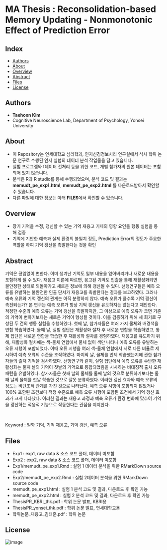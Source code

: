 # MA Thesis : Reconsolidation-based Memory Updating - Nonmonotonic Effect of Prediction Error

## Index
  - [Authors](#authors) 
  - [About](#about) 
  - [Overview](#overview) 
  - [Abstract](#abstract)
  - [Files](#files)
  - [License](#license)

## Authors
- **Taehoon Kim**
- Cognitive Neuroscience Lab, Department of Psychology, Yonsei University

## About
- 이 Repository는 연세대학교 심리학과, 인지신경정보처리 연구실에서 석사 학위 논문 연구로 수행된 인지 실험의 데이터 분석 작업물을 담고 있습니다.
- 실험 프로그램와 f데이터 전처리 등을 위한 코드, 개별 참가자의 원본 데이터는 포함되어 있지 않습니다. 
- 분석은 R과 R studio를 통해 수행되었으며, 분석 코드 및 결과는 **memudt_pe_exp1.html**, **memudt_pe_exp2.html** 를 다운로드받아서 확인할 수 있습니다. 
- 다른 파일에 대한 정보는 아래 **FILES**에서 확인할 수 있습니다.

## Overview
- 장기 기억을 수정, 갱신할 수 있는 기억 재응고 기제의 영향 요인을 행동 실험을 통해 검증
- 기억에 기반한 예측과 실제 환경의 불일치 정도, Prediction Error의 정도가 주요한 역할을 하여 기억 갱신을 촉발한다는 것을 확인

## Abstract

기억은 끊임없이 변한다. 이미 생겨난 기억도 일부 내용을 잃어버리거나 새로운 내용을 포함하게 될 수 있다. 재응고 이론에 따르면, 응고된 기억도 인출을 통해 재활성화되면 불안정한 상태로 되돌아가고 새로운 정보에 의해 갱신될 수 있다. 선행연구들은 예측 오류를 유발하는 불완전한 인출 단서가 재응고를 촉발한다는 결과를 보고하였다. 그러나 예측 오류와 기억 갱신의 관계는 아직 분명하지 않다. 예측 오류가 클수록 기억 갱신이 촉진되는가? 본 연구는 예측 오류가 항상 기억 갱신을 유도하지는 않는다고 제안한다. 적정한 수준의 예측 오류는 기억 갱신을 촉발하지만, 그 이상으로 예측 오류가 크면 기존의 기억이 변하기보다는 새로운 기억이 형성될 것이다. 이를 검증하기 위해 세 회기로 구성된 두 건의 행동 실험을 수행하였다. 첫째 날, 참가자들은 여러 가지 물체와 배경색을 연합 학습하였다. 둘째 날, 실험 집단은 재활성화 절차 후 새로운 연합을 학습하였고, 통제 집단은 새로운 연합을 학습한 후 재활성화 절차를 경험하였다. 재응고를 유도하기 위해, 재활성화 절차에는 색-물체 연합에서 물체 없이 색만 나타나 예측 오류를 유발하는 오류 시행이 포함되었다. 이때 오류 시행을 여러 색-물체 연합에서 서로 다른 비율로 제시하여 예측 오류의 수준을 조작하였다. 마지막 날, 물체를 언제 학습했는지에 관한 참가자들의 출처 기억을 검사하였다. 선행연구와 같이, 실험 집단에서 예측 오류를 수반한 재활성화는 둘째 날의 기억이 첫날의 기억으로 통합되었음을 시사하는 비대칭적 출처 오류 패턴을 유발하였다. 참가자들은 첫째 날의 물체를 둘째 날의 것으로 분류하기보다는 둘째 날의 물체를 첫날 학습한 것으로 잘못 분류하였다. 이러한 갱신 효과와 예측 오류의 정도는 비단조적 관계를 가진 것으로 나타났다. 예측 오류 시행이 포함되지 않았거나 100% 포함된 조건보다 적정 수준으로 예측 오류 시행이 포함된 조건에서 기억 갱신 효과가 크게 나타났다. 이러한 결과는 재응고 과정과 예측 오류가 환경 변화에 맞추어 기억을 갱신하는 적응적 기능으로 작동한다는 관점을 지지한다.

<br>

Keyword : 일화 기억, 기억 재응고, 기억 갱신, 예측 오류

## Files
- Exp1 : exp1, raw data & 소스 코드 폴더, 데이터 미포함
- Exp2 : exp2, raw data & 소스 코드 폴더, 데이터 미포함  
- Exp1/memudt_pe_exp1.Rmd : 실험 1 데이터 분석을 위한 RMarkDown source code
- Exp2/memudt_pe_exp2.Rmd : 실험 2데이터 분석을 위한 RMarkDown source code
- memudt_pe_exp1.html : 실험 1 분석 코드 및 결과, 다운로드 후 확인 가능
- memudt_pe_exp2.html : 실험 2 분석 코드 및 결과, 다운로드 후 확인 가능
- ThesisPR_KBRI_thk.pdf : 학위 논문 발표, KBRI용
- ThesisPR_yonsei_thk.pdf : 학위 논문 발표, 연세대학교용
- 학위논문_재응고_김태훈.pdf : 학위 논문 

## License

  ![image](https://user-images.githubusercontent.com/68379535/152741899-18cb4c4c-d900-4d8a-bb43-59652f62b851.png)

